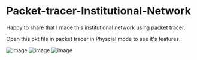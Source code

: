 # Packet-tracer-Institutional-Network
Happy to share that I made this institutional network using packet tracer. 

Open this pkt file in packet tracer in Physcial mode to see it's features.

![image](https://user-images.githubusercontent.com/91630495/135337269-f168edf3-a3cd-45a4-92a9-7d27c964fa61.png)
![image](https://user-images.githubusercontent.com/91630495/135337300-27655766-3da3-41bc-8473-9e53a396ce59.png)
![image](https://user-images.githubusercontent.com/91630495/135337330-e1c5e929-4159-48c9-a34f-4907b2dd97d0.png)
